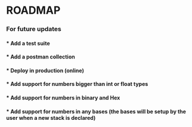 # ROADMAP 

### For future updates

####  * Add a test suite
####  * Add a postman collection
####  * Deploy in production (online) 
####  * Add support for numbers bigger than int or float types
####  * Add support for numbers in binary and Hex
####  * Add support for numbers in any bases (the bases will be setup by the user when a new stack is declared)
 
